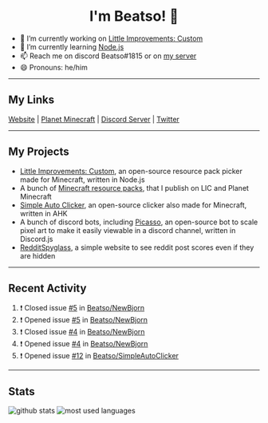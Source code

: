 <h1 align="center">I'm Beatso! 👋</h1>

- 🔭 I’m currently working on [Little Improvements: Custom](https://github.com/LittleImprovementsCustom/LittleImprovementsCustom)
- 🌱 I’m currently learning [Node.js](https://nodejs.org/)
- 📫 Reach me on discord Beatso#1815 or on [my server](https://discord.gg/bNcZjFe)
- 😄 Pronouns: he/him

---

## My Links
[Website](https://www.beatso.tk/) | 
[Planet Minecraft](https://www.planetminecraft.com/member/beatso/) |
[Discord Server](https://discord.gg/bNcZjFe) |
[Twitter](https://twitter.com/beatso_)

---

## My Projects
- [Little Improvements: Custom](https://github.com/LittleImprovementsCustom/LittleImprovementsCustom), an open-source resource pack picker made for Minecraft, written in Node.js
- A bunch of [Minecraft resource packs](https://www.planetminecraft.com/member/beatso/submissions/texture-packs/?morder=order_popularity), that I publish on LIC and Planet Minecraft
- [Simple Auto Clicker](https://github.com/Beatso/SimpleAutoClicker), an open-source clicker also made for Minecraft, written in AHK
- A bunch of discord bots, including [Picasso](https://github.com/Beatso/Picasso), an open-source bot to scale pixel art to make it easily viewable in a discord channel, written in Discord.js
- [RedditSpyglass](https://github.com/Beatso/RedditSpyglass), a simple website to see reddit post scores even if they are hidden

---

## Recent Activity
<!--START_SECTION:activity-->
1. ❗️ Closed issue [#5](https://github.com/Beatso/NewBjorn/issues/5) in [Beatso/NewBjorn](https://github.com/Beatso/NewBjorn)
2. ❗️ Opened issue [#5](https://github.com/Beatso/NewBjorn/issues/5) in [Beatso/NewBjorn](https://github.com/Beatso/NewBjorn)
3. ❗️ Closed issue [#4](https://github.com/Beatso/NewBjorn/issues/4) in [Beatso/NewBjorn](https://github.com/Beatso/NewBjorn)
4. ❗️ Opened issue [#4](https://github.com/Beatso/NewBjorn/issues/4) in [Beatso/NewBjorn](https://github.com/Beatso/NewBjorn)
5. ❗️ Opened issue [#12](https://github.com/Beatso/SimpleAutoClicker/issues/12) in [Beatso/SimpleAutoClicker](https://github.com/Beatso/SimpleAutoClicker)
<!--END_SECTION:activity-->

---

## Stats
![github stats](https://github-readme-stats.vercel.app/api?username=Beatso&count_private=true&show_icons=true&hide_rank=true&title_color=f0f6fc&icon_color=8b949e&text_color=c9d1d9&bg_color=0d1117&hide_border=true "GitHub Stats")
![most used languages](https://github-readme-stats.vercel.app/api/top-langs/?username=Beatso&langs_count=3&title_color=f0f6fc&icon_color=8b949e&text_color=c9d1d9&bg_color=0d1117&hide_border=true "Most Used Languages")
